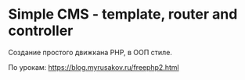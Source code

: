 # Simple CMS - template, router and controller

Создание простого движкана PHP, в ООП стиле.

По урокам: https://blog.myrusakov.ru/freephp2.html